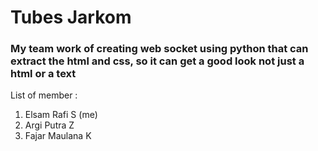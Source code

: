 # Tubes Jarkom
### My team work of creating web socket using python that can extract the html and css, so it can get a good look not just a html or a text

List of member : 
1. Elsam Rafi S (me)
2. Argi Putra Z
3. Fajar Maulana K
